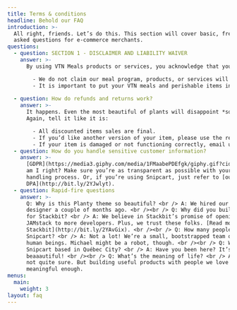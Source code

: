 ```yaml
---
title: Terms & conditions
headline: Behold our FAQ
introduction: >-
  All right, friends. Let’s do this. This section will cover basic, frequently
  asked questions for e-commerce merchants.
questions:
  - question: SECTION 1 - DISCLAIMER AND LIABILITY WAIVER
    answer: >-
      By using VTN Meals products or services, you acknowledge that you are doing so at your own risk, and have consulted with your doctor or other health professional about any change in your diet.:

        - We do not claim our meal program, products, or services will alleviate, heal or cure any health condition or symptom. No product or service VTN offers is meant to diagnose, treat, prevent or cure any medical condition. The statements made by VTN Meals on this website and our programs and products have not been evaluated by the Food and Drug Administration.
        - It is important to put your VTN meals and perishable items in the refrigerator when you receive them. If you receive deliveries from VTN Meals or receive our products through any other means, you agree to properly and promptly refrigerate all meals until you plan to eat them.Since all of our food is fresh and preservative-free, it will go bad if not properly cared for.  Finally, by using our website, you acknowledge that you have read and agree to our Terms & Conditions
      
  - question: How do refunds and returns work?
    answer: >-
      It happens. Even the most beautiful of plants will disappoint *someone*.
      Again, tell it like it is:

        - All discounted items sales are final.
        - If you’d like another version of your item, please use the return label. Instructions are printed on its back.
        - If your item is damaged or not functioning correctly, email us at info@planty.com, and we’ll refund you + send you a new one ASAP!
  - question: How do you handle sensitive customer information?
    answer: >-
      [GDPR](https://media3.giphy.com/media/1FMaabePDEfgk/giphy.gif?cid=790b76115d1fc3ed7656643632f4131f&rid=giphy.gif),
      am I right? Make sure you’re as transparent as possible with your data
      handling process. Or, if you’re using Snipcart, just refer to [our ToS and
      DPA](http://bit.ly/2YJwlyt).
  - question: Rapid-fire questions
    answer: >-
      Q: Why is this Planty theme so beautiful? <br /> A: We hired our first
      designer a couple of months ago. <br /><br /> Q: Why did you build a theme
      for Stackbit? <br /> A: We believe in Stackbit’s promise of opening up the
      JAMstack to more developers. Plus, we trust these folks. [Read more about
      Stackbit](http://bit.ly/2YAvGix). <br /><br /> Q: How many people work at
      Snipcart? <br /> A: Not a lot! We’re a small, bootstrapped team of eight
      human beings. Michael might be a robot, though. <br /><br /> Q: Why is
      Snipcart based in Québec City? <br /> A: Have you been here? It’s
      beaaautiful! <br /><br /> Q: What’s the meaning of life? <br /> A: We’re
      not quite sure. But building useful products with people we love feels
      meaningful enough.
menus:
  main:
    weight: 3
layout: faq
---
```


